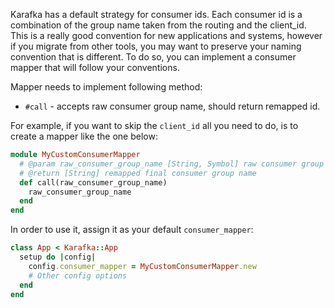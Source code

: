 Karafka has a default strategy for consumer ids. Each consumer id is a combination of the group name taken from the routing and the client_id. This is a really good convention for new applications and systems, however if you migrate from other tools, you may want to preserve your naming convention that is different. To do so, you can implement a consumer mapper that will follow your conventions.

Mapper needs to implement following method:

- ```#call``` - accepts raw consumer group name, should return remapped id.

For example, if you want to skip the ```client_id``` all you need to do, is to create a mapper like the one below:

```ruby
module MyCustomConsumerMapper
  # @param raw_consumer_group_name [String, Symbol] raw consumer group name
  # @return [String] remapped final consumer group name
  def call(raw_consumer_group_name)
    raw_consumer_group_name
  end
end
```

In order to use it, assign it as your default ```consumer_mapper```:

```ruby
class App < Karafka::App
  setup do |config|
    config.consumer_mapper = MyCustomConsumerMapper.new
    # Other config options
  end
end
```
